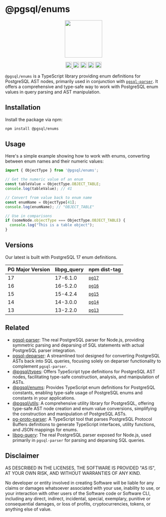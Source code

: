 # @pgsql/enums

<p align="center" width="100%">
  <img height="120" src="https://github.com/launchql/pgsql-parser/assets/545047/6440fa7d-918b-4a3b-8d1b-755d85de8bea" />
</p>

<p align="center" width="100%">
  <a href="https://github.com/launchql/libpg-query-node/actions/workflows/ci.yml">
    <img height="20" src="https://github.com/launchql/libpg-query-node/actions/workflows/ci.yml/badge.svg" />
  </a>
   <a href="https://www.npmjs.com/package/@pgsql/enums"><img height="20" src="https://img.shields.io/npm/dt/@pgsql/enums"></a>
   <a href="https://www.npmjs.com/package/@pgsql/enums"><img height="20" src="https://img.shields.io/npm/dw/@pgsql/enums"/></a>
   <a href="https://github.com/launchql/libpg-query-node/blob/main/LICENSE-MIT"><img height="20" src="https://img.shields.io/badge/license-MIT-blue.svg"/></a>
   <a href="https://www.npmjs.com/package/@pgsql/enums"><img height="20" src="https://img.shields.io/github/package-json/v/launchql/libpg-query-node?filename=enums%2F14%2Fpackage.json"/></a>
</p>

`@pgsql/enums` is a TypeScript library providing enum definitions for PostgreSQL AST nodes, primarily used in conjunction with [`pgsql-parser`](https://github.com/launchql/pgsql-parser). It offers a comprehensive and type-safe way to work with PostgreSQL enum values in query parsing and AST manipulation.


## Installation

Install the package via npm:

```bash
npm install @pgsql/enums
```

## Usage

Here's a simple example showing how to work with enums, converting between enum names and their numeric values:

```ts
import { ObjectType } from '@pgsql/enums';

// Get the numeric value of an enum
const tableValue = ObjectType.OBJECT_TABLE;
console.log(tableValue); // 41

// Convert from value back to enum name
const enumName = ObjectType[41];
console.log(enumName); // "OBJECT_TABLE"

// Use in comparisons
if (someNode.objectType === ObjectType.OBJECT_TABLE) {
  console.log("This is a table object");
}
```

## Versions

Our latest is built with PostgreSQL 17 enum definitions.

| PG Major Version | libpg_query | npm dist-tag 
|--------------------------|-------------|---------|
| 17                       | 17-6.1.0    | [`pg17`](https://www.npmjs.com/package/@pgsql/enums/v/latest)
| 16                       | 16-5.2.0    | [`pg16`](https://www.npmjs.com/package/@pgsql/enums/v/pg16)
| 15                       | 15-4.2.4    | [`pg15`](https://www.npmjs.com/package/@pgsql/enums/v/pg15)
| 14                       | 14-3.0.0    | [`pg14`](https://www.npmjs.com/package/@pgsql/enums/v/pg14)
| 13                       | 13-2.2.0    | [`pg13`](https://www.npmjs.com/package/@pgsql/enums/v/pg13)

## Related

* [pgsql-parser](https://www.npmjs.com/package/pgsql-parser): The real PostgreSQL parser for Node.js, providing symmetric parsing and deparsing of SQL statements with actual PostgreSQL parser integration.
* [pgsql-deparser](https://www.npmjs.com/package/pgsql-deparser): A streamlined tool designed for converting PostgreSQL ASTs back into SQL queries, focusing solely on deparser functionality to complement `pgsql-parser`.
* [@pgsql/types](https://www.npmjs.com/package/@pgsql/types): Offers TypeScript type definitions for PostgreSQL AST nodes, facilitating type-safe construction, analysis, and manipulation of ASTs.
* [@pgsql/enums](https://www.npmjs.com/package/@pgsql/enums): Provides TypeScript enum definitions for PostgreSQL constants, enabling type-safe usage of PostgreSQL enums and constants in your applications.
* [@pgsql/utils](https://www.npmjs.com/package/@pgsql/utils): A comprehensive utility library for PostgreSQL, offering type-safe AST node creation and enum value conversions, simplifying the construction and manipulation of PostgreSQL ASTs.
* [pg-proto-parser](https://www.npmjs.com/package/pg-proto-parser): A TypeScript tool that parses PostgreSQL Protocol Buffers definitions to generate TypeScript interfaces, utility functions, and JSON mappings for enums.
* [libpg-query](https://github.com/launchql/libpg-query-node): The real PostgreSQL parser exposed for Node.js, used primarily in `pgsql-parser` for parsing and deparsing SQL queries.

## Disclaimer

AS DESCRIBED IN THE LICENSES, THE SOFTWARE IS PROVIDED "AS IS", AT YOUR OWN RISK, AND WITHOUT WARRANTIES OF ANY KIND.

No developer or entity involved in creating Software will be liable for any claims or damages whatsoever associated with your use, inability to use, or your interaction with other users of the Software code or Software CLI, including any direct, indirect, incidental, special, exemplary, punitive or consequential damages, or loss of profits, cryptocurrencies, tokens, or anything else of value.